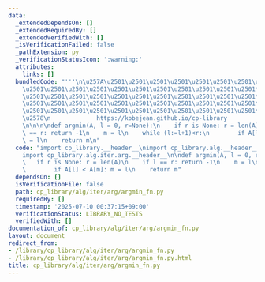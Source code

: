 ```yaml
---
data:
  _extendedDependsOn: []
  _extendedRequiredBy: []
  _extendedVerifiedWith: []
  _isVerificationFailed: false
  _pathExtension: py
  _verificationStatusIcon: ':warning:'
  attributes:
    links: []
  bundledCode: "'''\n\u257A\u2501\u2501\u2501\u2501\u2501\u2501\u2501\u2501\u2501\u2501\
    \u2501\u2501\u2501\u2501\u2501\u2501\u2501\u2501\u2501\u2501\u2501\u2501\u2501\
    \u2501\u2501\u2501\u2501\u2501\u2501\u2501\u2501\u2501\u2501\u2501\u2501\u2501\
    \u2501\u2501\u2501\u2501\u2501\u2501\u2501\u2501\u2501\u2501\u2501\u2501\u2501\
    \u2501\u2501\u2501\u2501\u2501\u2501\u2501\u2501\u2501\u2501\u2501\u2501\u2501\
    \u2578\n             https://kobejean.github.io/cp-library               \n'''\n\
    \n\n\n\ndef argmin(A, l = 0, r=None):\n    if r is None: r = len(A)\n    if l\
    \ == r: return -1\n    m = l\n    while (l:=l+1)<r:\n        if A[l] < A[m]: m\
    \ = l\n    return m\n"
  code: "import cp_library.__header__\nimport cp_library.alg.__header__\nimport cp_library.alg.iter.__header__\n\
    import cp_library.alg.iter.arg.__header__\n\ndef argmin(A, l = 0, r=None):\n \
    \   if r is None: r = len(A)\n    if l == r: return -1\n    m = l\n    while (l:=l+1)<r:\n\
    \        if A[l] < A[m]: m = l\n    return m"
  dependsOn: []
  isVerificationFile: false
  path: cp_library/alg/iter/arg/argmin_fn.py
  requiredBy: []
  timestamp: '2025-07-10 00:37:15+09:00'
  verificationStatus: LIBRARY_NO_TESTS
  verifiedWith: []
documentation_of: cp_library/alg/iter/arg/argmin_fn.py
layout: document
redirect_from:
- /library/cp_library/alg/iter/arg/argmin_fn.py
- /library/cp_library/alg/iter/arg/argmin_fn.py.html
title: cp_library/alg/iter/arg/argmin_fn.py
---
```

